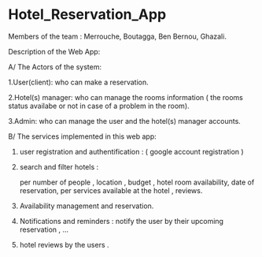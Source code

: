 # Hotel_Reservation_App

Members of the team : Merrouche, Boutagga, Ben Bernou, Ghazali.

Description of the Web App:



A/ The Actors of the system:

1.User(client): who can make a reservation.

2.Hotel(s) manager: who can manage the rooms information ( the rooms status availabe or not in case of a problem in the room).

3.Admin: who can manage the user and the hotel(s) manager accounts.



B/ The services implemented in this web app:

 
1. user registration and authentification : ( google account registration ) 

2. search and filter hotels :

   per number of people , location , budget , hotel room availability,
   date of reservation,  per services available at the hotel , reviews.

3. Availability management and reservation.

4. Notifications and reminders : notify the user by their upcoming reservation , ...

5. hotel reviews by the users . 

